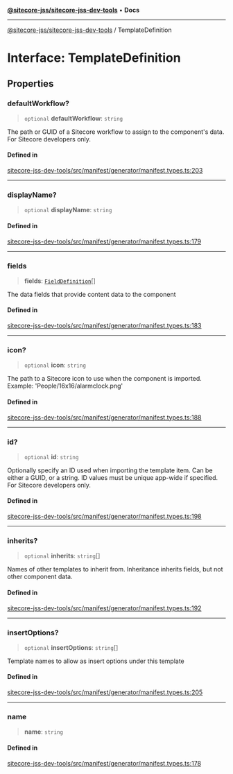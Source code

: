 [**@sitecore-jss/sitecore-jss-dev-tools**](../README.md) • **Docs**

***

[@sitecore-jss/sitecore-jss-dev-tools](../README.md) / TemplateDefinition

# Interface: TemplateDefinition

## Properties

### defaultWorkflow?

> `optional` **defaultWorkflow**: `string`

The path or GUID of a Sitecore workflow to assign to the component's data.
For Sitecore developers only.

#### Defined in

[sitecore-jss-dev-tools/src/manifest/generator/manifest.types.ts:203](https://github.com/Sitecore/jss/blob/f0f6e64d75797af01d12051025c04b2b5c3ecf36/packages/sitecore-jss-dev-tools/src/manifest/generator/manifest.types.ts#L203)

***

### displayName?

> `optional` **displayName**: `string`

#### Defined in

[sitecore-jss-dev-tools/src/manifest/generator/manifest.types.ts:179](https://github.com/Sitecore/jss/blob/f0f6e64d75797af01d12051025c04b2b5c3ecf36/packages/sitecore-jss-dev-tools/src/manifest/generator/manifest.types.ts#L179)

***

### fields

> **fields**: [`FieldDefinition`](FieldDefinition.md)[]

The data fields that provide content data to the component

#### Defined in

[sitecore-jss-dev-tools/src/manifest/generator/manifest.types.ts:183](https://github.com/Sitecore/jss/blob/f0f6e64d75797af01d12051025c04b2b5c3ecf36/packages/sitecore-jss-dev-tools/src/manifest/generator/manifest.types.ts#L183)

***

### icon?

> `optional` **icon**: `string`

The path to a Sitecore icon to use when the component is imported.
Example: 'People/16x16/alarmclock.png'

#### Defined in

[sitecore-jss-dev-tools/src/manifest/generator/manifest.types.ts:188](https://github.com/Sitecore/jss/blob/f0f6e64d75797af01d12051025c04b2b5c3ecf36/packages/sitecore-jss-dev-tools/src/manifest/generator/manifest.types.ts#L188)

***

### id?

> `optional` **id**: `string`

Optionally specify an ID used when importing the template item.
Can be either a GUID, or a string. ID values must be unique app-wide if specified.
For Sitecore developers only.

#### Defined in

[sitecore-jss-dev-tools/src/manifest/generator/manifest.types.ts:198](https://github.com/Sitecore/jss/blob/f0f6e64d75797af01d12051025c04b2b5c3ecf36/packages/sitecore-jss-dev-tools/src/manifest/generator/manifest.types.ts#L198)

***

### inherits?

> `optional` **inherits**: `string`[]

Names of other templates to inherit from. Inheritance inherits fields, but not other component data.

#### Defined in

[sitecore-jss-dev-tools/src/manifest/generator/manifest.types.ts:192](https://github.com/Sitecore/jss/blob/f0f6e64d75797af01d12051025c04b2b5c3ecf36/packages/sitecore-jss-dev-tools/src/manifest/generator/manifest.types.ts#L192)

***

### insertOptions?

> `optional` **insertOptions**: `string`[]

Template names to allow as insert options under this template

#### Defined in

[sitecore-jss-dev-tools/src/manifest/generator/manifest.types.ts:205](https://github.com/Sitecore/jss/blob/f0f6e64d75797af01d12051025c04b2b5c3ecf36/packages/sitecore-jss-dev-tools/src/manifest/generator/manifest.types.ts#L205)

***

### name

> **name**: `string`

#### Defined in

[sitecore-jss-dev-tools/src/manifest/generator/manifest.types.ts:178](https://github.com/Sitecore/jss/blob/f0f6e64d75797af01d12051025c04b2b5c3ecf36/packages/sitecore-jss-dev-tools/src/manifest/generator/manifest.types.ts#L178)
